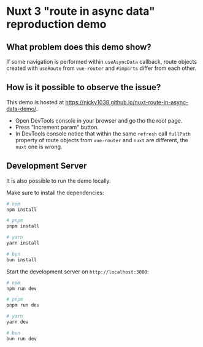 # Nuxt 3 "route in async data" reproduction demo

## What problem does this demo show?

If some navigation is performed within `useAsyncData` callback, route objects created with `useRoute` from `vue-router` and `#imports` differ from each other.

## How is it possible to observe the issue?

This demo is hosted at https://nicky1038.github.io/nuxt-route-in-async-data-demo/.

* Open DevTools console in your browser and go tho the root page.
* Press "Increment param" button.
* In DevTools console notice that within the same `refresh` call `fullPath` property of route objects from `vue-router` and `nuxt` are different, the `nuxt` one is wrong.

## Development Server

It is also possible to run the demo locally.

Make sure to install the dependencies:

```bash
# npm
npm install

# pnpm
pnpm install

# yarn
yarn install

# bun
bun install
```

Start the development server on `http://localhost:3000`:

```bash
# npm
npm run dev

# pnpm
pnpm run dev

# yarn
yarn dev

# bun
bun run dev
```
